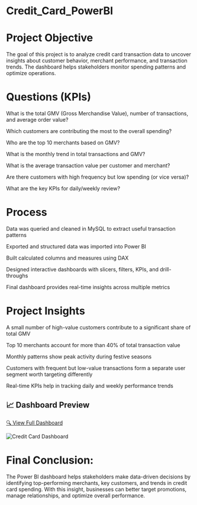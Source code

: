 # Credit_Card_PowerBI
# Project Objective
The goal of this project is to analyze credit card transaction data to uncover insights about customer behavior, merchant performance, and transaction trends. The dashboard helps stakeholders monitor spending patterns and optimize operations.

# Questions (KPIs)
What is the total GMV (Gross Merchandise Value), number of transactions, and average order value?

Which customers are contributing the most to the overall spending?

Who are the top 10 merchants based on GMV?

What is the monthly trend in total transactions and GMV?

What is the average transaction value per customer and merchant?

Are there customers with high frequency but low spending (or vice versa)?

What are the key KPIs for daily/weekly review?


# Process
Data was queried and cleaned in MySQL to extract useful transaction patterns

Exported and structured data was imported into Power BI

Built calculated columns and measures using DAX

Designed interactive dashboards with slicers, filters, KPIs, and drill-throughs

Final dashboard provides real-time insights across multiple metrics



# Project Insights
A small number of high-value customers contribute to a significant share of total GMV

Top 10 merchants account for more than 40% of total transaction value

Monthly patterns show peak activity during festive seasons

Customers with frequent but low-value transactions form a separate user segment worth targeting differently

Real-time KPIs help in tracking daily and weekly performance trends

## 📈 Dashboard Preview

[🔍 View Full Dashboard](https://github.com/Santoshs77shah/credit-card-dashboard/blob/main/credit-card-dashboard.png)

![Credit Card Dashboard](https://github.com/Santoshs77shah/credit-card-dashboard/blob/main/credit-card-dashboard.png)


# Final Conclusion:
The Power BI dashboard helps stakeholders make data-driven decisions by identifying top-performing merchants, key customers, and trends in credit card spending. With this insight, businesses can better target promotions, manage relationships, and optimize overall performance.
